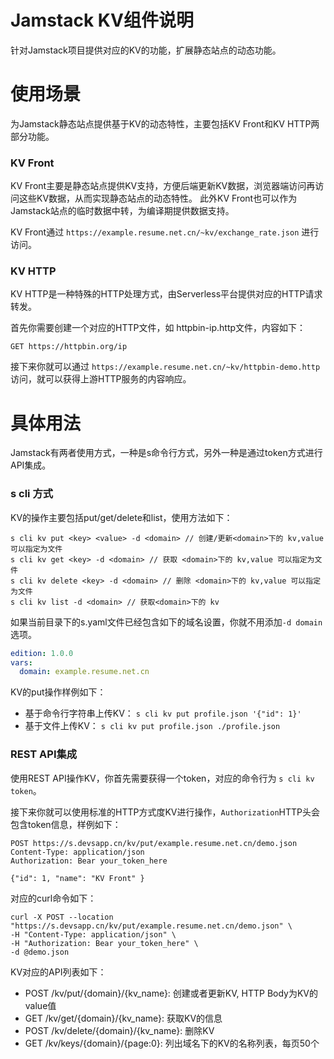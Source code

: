 Jamstack KV组件说明
=================

针对Jamstack项目提供对应的KV的功能，扩展静态站点的动态功能。

# 使用场景

为Jamstack静态站点提供基于KV的动态特性，主要包括KV Front和KV HTTP两部分功能。

### KV Front

KV Front主要是静态站点提供KV支持，方便后端更新KV数据，浏览器端访问再访问这些KV数据，从而实现静态站点的动态特性。 此外KV Front也可以作为Jamstack站点的临时数据中转，为编译期提供数据支持。

KV Front通过 `https://example.resume.net.cn/~kv/exchange_rate.json` 进行访问。

### KV HTTP

KV HTTP是一种特殊的HTTP处理方式，由Serverless平台提供对应的HTTP请求转发。

首先你需要创建一个对应的HTTP文件，如 httpbin-ip.http文件，内容如下：

```
GET https://httpbin.org/ip
```

接下来你就可以通过 `https://example.resume.net.cn/~kv/httpbin-demo.http` 访问，就可以获得上游HTTP服务的内容响应。

# 具体用法

Jamstack有两者使用方式，一种是s命令行方式，另外一种是通过token方式进行API集成。

### s cli 方式

KV的操作主要包括put/get/delete和list，使用方法如下：

```
s cli kv put <key> <value> -d <domain> // 创建/更新<domain>下的 kv,value 可以指定为文件
s cli kv get <key> -d <domain> // 获取 <domain>下的 kv,value 可以指定为文件
s cli kv delete <key> -d <domain> // 删除 <domain>下的 kv,value 可以指定为文件
s cli kv list -d <domain> // 获取<domain>下的 kv
```

如果当前目录下的s.yaml文件已经包含如下的域名设置，你就不用添加`-d domain`选项。

```yaml
edition: 1.0.0
vars:
  domain: example.resume.net.cn
```

KV的put操作样例如下：

* 基于命令行字符串上传KV： `s cli kv put profile.json '{"id": 1}' `
* 基于文件上传KV： `s cli kv put profile.json ./profile.json`

### REST API集成

使用REST API操作KV，你首先需要获得一个token，对应的命令行为 `s cli kv token`。

接下来你就可以使用标准的HTTP方式度KV进行操作，`Authorization`HTTP头会包含token信息，样例如下：

```
POST https://s.devsapp.cn/kv/put/example.resume.net.cn/demo.json
Content-Type: application/json
Authorization: Bear your_token_here

{"id": 1, "name": "KV Front" }
```

对应的curl命令如下：

```shell
curl -X POST --location "https://s.devsapp.cn/kv/put/example.resume.net.cn/demo.json" \
-H "Content-Type: application/json" \
-H "Authorization: Bear your_token_here" \
-d @demo.json
```

KV对应的API列表如下：

* POST /kv/put/{domain}/{kv_name}: 创建或者更新KV, HTTP Body为KV的value值
* GET /kv/get/{domain}/{kv_name}: 获取KV的信息
* POST /kv/delete/{domain}/{kv_name}: 删除KV
* GET /kv/keys/{domain}/{page:0}:  列出域名下的KV的名称列表，每页50个
